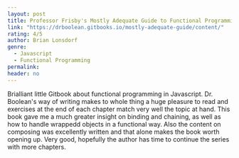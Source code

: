 ```yaml
---
layout: post
title: Professor Frisby's Mostly Adequate Guide to Functional Programming
link: "https://drboolean.gitbooks.io/mostly-adequate-guide/content/"
rating: 4/5
author: Brian Lonsdorf
genre:
  - Javascript
  - Functional Programming
permalink:
header: no
---
```


Brialliant little Gitbook about functional programming in Javascript. Dr. Boolean's way of writing makes to whole thing a huge pleasure to read and exercises at the end of each chapter match very well the topic at hand. This book gave me a much greater insight on binding and chaining, as well as how to handle wrappedd objects in a functional way. Also the content on composing was excellently written and that alone makes the book worth opening up. Very good, hopefully the author has time to continue the series with more chapters.
